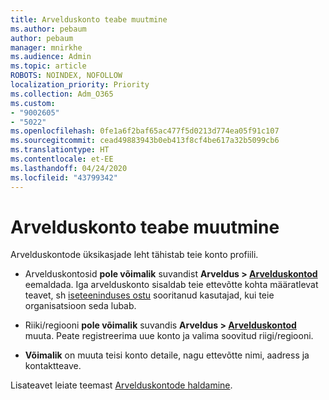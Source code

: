 ```yaml
---
title: Arvelduskonto teabe muutmine
ms.author: pebaum
author: pebaum
manager: mnirkhe
ms.audience: Admin
ms.topic: article
ROBOTS: NOINDEX, NOFOLLOW
localization_priority: Priority
ms.collection: Adm_O365
ms.custom:
- "9002605"
- "5022"
ms.openlocfilehash: 0fe1a6f2baf65ac477f5d0213d774ea05f91c107
ms.sourcegitcommit: cead49883943b0eb413f8cf4be617a32b5099cb6
ms.translationtype: HT
ms.contentlocale: et-EE
ms.lasthandoff: 04/24/2020
ms.locfileid: "43799342"
---
```

# <a name="change-billing-account-information"></a>Arvelduskonto teabe muutmine

Arvelduskontode üksikasjade leht tähistab teie konto profiili.

- Arvelduskontosid **pole võimalik** suvandist **Arveldus > [Arvelduskontod](https://go.microsoft.com/fwlink/p/?linkid=2084771)** eemaldada. Iga arvelduskonto sisaldab teie ettevõtte kohta määratlevat teavet, sh [iseteeninduses ostu](https://docs.microsoft.com/microsoft-365/commerce/subscriptions/manage-self-service-purchases-admins) sooritanud kasutajad, kui teie organisatsioon seda lubab. 

- Riiki/regiooni **pole võimalik** suvandis **Arveldus > [Arvelduskontod](https://go.microsoft.com/fwlink/p/?linkid=2084771)** muuta. Peate registreerima uue konto ja valima soovitud riigi/regiooni. 

- **Võimalik** on muuta teisi konto detaile, nagu ettevõtte nimi, aadress ja kontaktteave. 

Lisateavet leiate teemast [Arvelduskontode haldamine](https://docs.microsoft.com/microsoft-365/commerce/manage-billing-accounts). 
